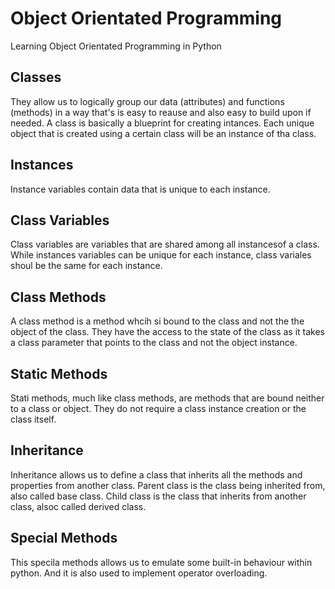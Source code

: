 # Object Orientated Programming
Learning Object Orientated Programming in Python

## Classes
They allow us to logically group our data (attributes) and functions (methods) in a way that's is easy to reause and also easy to build upon if needed.
A class is basically a blueprint for creating intances. Each unique object that is created using a certain class will be an instance of tha class.

## Instances
Instance variables contain data that is unique to each instance.

## Class Variables
Class variables are variables that are shared among all instancesof a class. While instances variables can be unique for each instance, class variales shoul be the same for each instance.

## Class Methods
A class method is a method whcih si bound to the class and not the the object of the class. They have the access to the state of the class as it takes a class parameter that points to the class and not the object instance.

## Static Methods
Stati methods, much like class methods, are methods that are bound neither to a class or object. They do not require a class instance creation or the class itself.

## Inheritance
Inheritance allows us to define a class that inherits all the methods and properties from another class. Parent class is the class being inherited from, also called base class. Child class is the class that inherits from another class, alsoc called derived class.

## Special Methods
This specila methods allows us to emulate some built-in behaviour within python. And it is also used to implement operator overloading.